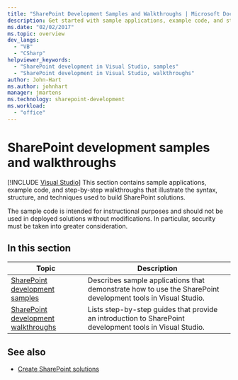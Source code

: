 ```yaml
---
title: "SharePoint Development Samples and Walkthroughs | Microsoft Docs"
description: Get started with sample applications, example code, and step-by-step walkthroughs that demonstrate SharePoint development.
ms.date: "02/02/2017"
ms.topic: overview
dev_langs:
  - "VB"
  - "CSharp"
helpviewer_keywords:
  - "SharePoint development in Visual Studio, samples"
  - "SharePoint development in Visual Studio, walkthroughs"
author: John-Hart
ms.author: johnhart
manager: jmartens
ms.technology: sharepoint-development
ms.workload:
  - "office"
---
```

# SharePoint development samples and walkthroughs

 [!INCLUDE [Visual Studio](~/includes/applies-to-version/vs-windows-only.md)]
  This section contains sample applications, example code, and step-by-step walkthroughs that illustrate the syntax, structure, and techniques used to build SharePoint solutions.

 The sample code is intended for instructional purposes and should not be used in deployed solutions without modifications. In particular, security must be taken into greater consideration.

## In this section

|Topic|Description|
|-----------|-----------------|
|[SharePoint development samples](../sharepoint/sharepoint-development-samples.md)|Describes sample applications that demonstrate how to use the SharePoint development tools in Visual Studio.|
|[SharePoint development walkthroughs](../sharepoint/sharepoint-development-walkthroughs.md)|Lists step-by-step guides that provide an introduction to SharePoint development tools in Visual Studio.|

## See also
- [Create SharePoint solutions](../sharepoint/create-sharepoint-solutions.md)
